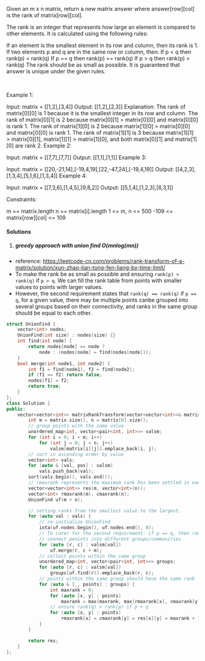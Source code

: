 Given an m x n matrix, return a new matrix answer where answer[row][col] is the rank of matrix[row][col].

The rank is an integer that represents how large an element is compared to other elements. It is calculated using the following rules:

If an element is the smallest element in its row and column, then its rank is 1.
If two elements p and q are in the same row or column, then:
If p < q then rank(p) < rank(q)
If p == q then rank(p) == rank(q)
If p > q then rank(p) > rank(q)
The rank should be as small as possible.
It is guaranteed that answer is unique under the given rules.

 

Example 1:


Input: matrix = [[1,2],[3,4]]
Output: [[1,2],[2,3]]
Explanation:
The rank of matrix[0][0] is 1 because it is the smallest integer in its row and column.
The rank of matrix[0][1] is 2 because matrix[0][1] > matrix[0][0] and matrix[0][0] is rank 1.
The rank of matrix[1][0] is 2 because matrix[1][0] > matrix[0][0] and matrix[0][0] is rank 1.
The rank of matrix[1][1] is 3 because matrix[1][1] > matrix[0][1], matrix[1][1] > matrix[1][0], and both matrix[0][1] and matrix[1][0] are rank 2.
Example 2:


Input: matrix = [[7,7],[7,7]]
Output: [[1,1],[1,1]]
Example 3:


Input: matrix = [[20,-21,14],[-19,4,19],[22,-47,24],[-19,4,19]]
Output: [[4,2,3],[1,3,4],[5,1,6],[1,3,4]]
Example 4:


Input: matrix = [[7,3,6],[1,4,5],[9,8,2]]
Output: [[5,1,4],[1,2,3],[6,3,1]]
 

Constraints:

m == matrix.length
n == matrix[i].length
1 <= m, n <= 500
-109 <= matrix[row][col] <= 109


#### Solutions

1. ##### greedy approach with union find O(mnlog(mn))

- reference: https://leetcode-cn.com/problems/rank-transform-of-a-matrix/solution/xun-zhao-lian-tong-fen-liang-by-time-limit/
- To make the rank be as small as possible and ensuring `rank(p) > rank(q)` if `p > q`. We can fill the rank table from points with smaller values to points with larger values.
- However, the second requirement states that `rank(q) == rank(q)` if `p == q`, for a given value, there may be multiple points canbe grouped into several groups based on their connectivity, and ranks in the same group should be equal to each other.

```c++
struct UnionFind {
    vector<int> nodes;
    UnionFind(int size) : nodes(size) {}
    int find(int node) {
        return nodes[node] == node ?
            node : (nodes[node] = find(nodes[node]));
    }
    bool merge(int node1, int node2) {
        int f1 = find(node1), f2 = find(node2);
        if (f1 == f2) return false;
        nodes[f1] = f2;
        return true;
    }
};
class Solution {
public:
    vector<vector<int>> matrixRankTransform(vector<vector<int>>& matrix) {
        int m = matrix.size(), n = matrix[0].size();
        // group points with the same value
        unordered_map<int, vector<pair<int, int>>> valsm;
        for (int i = 0; i < m; i++)
            for (int j = 0; j < n; j++)
                valsm[matrix[i][j]].emplace_back(i, j);
        // sort in ascending order by value
        vector<int> vals;
        for (auto & [val, pos] : valsm)
            vals.push_back(val);
        sort(vals.begin(), vals.end());
        // rmaxrank represents the maximum rank has been settled in each row
        vector<vector<int>> res(m, vector<int>(n));
        vector<int> rmaxrank(m), cmaxrank(n);
        UnionFind uf(m + n);

        // setting ranks from the smallest value to the largest.
        for (auto val : vals) {
            // re-initialize UnionFind
            iota(uf.nodes.begin(), uf.nodes.end(), 0);
            // To cater for the second requirement: if p == q, then rank(p) == rank(q)
            // connect ponints into different groups/communities
            for (auto [r, c] : valsm[val])
                uf.merge(r, c + m);
            // collect points within the same group
            unordered_map<int, vector<pair<int, int>>> groups;
            for (auto [r, c] : valsm[val])
                groups[uf.find(r)].emplace_back(r, c);
            // points within the same group should have the same rank
            for (auto & [_, points] : groups) {
                int maxrank = 0;
                for (auto [x, y] : points)
                    maxrank = max(maxrank, max(rmaxrank[x], cmaxrank[y]));
                // ensure rank(q) > rank(p) if p > q
                for (auto [x, y] : points)
                    rmaxrank[x] = cmaxrank[y] = res[x][y] = maxrank + 1;
            }
        }

        return res;
    }
};
```